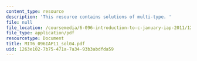 ```yaml
---
content_type: resource
description: 'This resource contains solutions of multi-type. '
file: null
file_location: /coursemedia/6-096-introduction-to-c-january-iap-2011/1263e1027b75471a7a3493b3abdfda59_MIT6_096IAP11_sol04.pdf
file_type: application/pdf
resourcetype: Document
title: MIT6_096IAP11_sol04.pdf
uid: 1263e102-7b75-471a-7a34-93b3abdfda59
---
```

